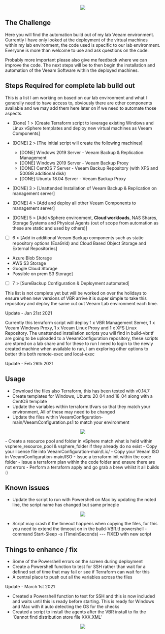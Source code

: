 <p align="center">
  <img src=https://miro.medium.com/max/523/1*ldnkejIA-3qpubTzRu9K5A.png>
</p>

## The Challenge
Here you will find the automation build out of my lab Veeam environment. Currently I have only looked at the deployment of the virtual machines within my lab environment, the code used is specific to our lab environment. Everyone is more than welcome to use and ask questions on the code.

Probably more important please also give me feedback where we can improve the code. The next steps will be to then begin the installation and automation of the Veeam Software within the deployed machines.

## Steps Required for complete lab build out
This is a list I am working on based on our lab environment and what I generally need to have access to, obviously there are other components available and we may add them here later on if we need to automate those aspects.

- [Done]  1 > [Create Terraform script to leverage existing Windows and Linux vSphere templates and deploy new virtual machines as Veeam Components]

- [DONE]  2 > [The initial script will create the following machines]
  - [DONE]  Windows 2019 Server - Veeam Backup & Replication Management
  - [DONE]  Windows 2019 Server - Veeam Backup Proxy
  - [DONE]  CentOS 7 Server - Veeam Backup Repository (with XFS and 500GB additional disk)
  - [DONE]  Ubuntu 18.04 Server - Veeam Backup Proxy

- [DONE]  3 > [Unattended Installation of Veeam Backup & Replication on management server]
- [DONE]  4 > [Add and deploy all other Veeam Components to management server]
- [DONE]  5 > [Add vSphere environment, **Cloud workloads**, NAS Shares, Storage Systems and Physical Agents (out of scope from automation as these are static and used by others)]
- [ ]  6 > [Add in additional Veeam Backup components such as static repository options (ExaGrid) and Cloud Based Object Storage and External Repositories]
  - Azure Blob Storage
  - AWS S3 Storage
  - Google Cloud Storage
  - Possible on prem S3 Storage]  
- [ ]  7 > [SureBackup Configuration & Deployment automated]

This list is not complete yet but will be worked on over the holidays to ensure when new versions of VBR arrive it is super simple to take this repository and deploy the same cut out Veeam Lab environment each time.

Update - Jan 21st 2021

Currently this terraform script will deploy 1 x VBR Management Server, 1 x Veeam Windows Proxy, 1 x Veeam Linux Proxy and 1 x XFS Linux Repository. The unattended installation scripts you will find in build-vbr.tf are going to be uploaded to a VeeamConfiguration repository, these scripts are stored on a lab share and for these to run I need to login to the newly created machine when available to run, I am exploring other options to better this both remote-exec and local-exec

Update - Feb 26th 2021

## Usage

- Download the files also Terraform, this has been tested with v0.14.7
- Create templates for Windows, Ubuntu 20_04 and 18_04 along with a CentOS template
- Update the variables within terraform.tfvars so that they match your environment, All of these may need to be changed
- Update the files within VeeamConfiguration-main/VeeamConfiguration.ps1 to match your environment
<p align="center">
  <img src=https://github.com/neoof86/VeeamLAB/blob/master/_Images/vars.gif
>
</p>
- Create a resource pool and folder in vSphere match what is held within vsphere_resource_pool & vsphere_folder if they already do no exist
- Copy your license file into VeeamConfiguration-main/Lic/
- Copy your Veeam ISO in VeeamConfiguration-main/ISO
- Issue a terraform init within the code folder
- Issue a terraform plan within the code folder and ensure there are not errors
- Perform a terraform apply and go grab a brew whilst it all builds :)

## Known issues
- Update the script to run with Powershell on Mac by updating the noted line, the script name has changed but same princple
<p align="center">
  <img src=https://raw.githubusercontent.com/neoof86/VeeamLAB/master/_Images/pwsh.gif
>
</p>

- Script may crash if the timeout happens when copying the files, for this you need to extend the timeout on in the build-VBR.tf powershell -command Start-Sleep -s (TimeinSeconds) --- FIXED with new script

## Things to enhance / fix
- Some of the Powershell errors on the screen during deployment
- Create a Powershell function to test for SSH rather than wait for a defined set of time that may fail or see if Terraform can wait for this
- A central place to push out all the variables across the files


Update - March 1st 2021
- Created a Powershell function to test for SSH and this is now included and waits until this is ready before starting. This is ready for Windows and Mac with it auto detecting the OS for the checks
- Created a script to install the agents after the VBR install to fix the 'Cannot find distribution store file XXX.XML'
<p align="center">
  <img src=https://raw.githubusercontent.com/neoof86/VeeamLAB/master/_Images/ds.png
>
</p>
